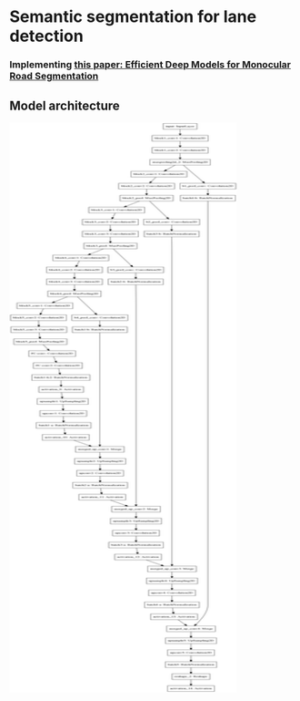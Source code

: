 # Semantic segmentation for lane detection
### Implementing [this paper: Efficient Deep Models for Monocular Road Segmentation](https://lmb.informatik.uni-freiburg.de/Publications/2016/OB16b/)

[image1]: ./model.png "Model Visualization"
[image2]: ./examples/rmse_ukf.png "Model Visualization"


## Model architecture
<!-- <img src="model.png" alt="Drawing" style="width: 200px;"/> -->

<!-- ![](./model.png =100x20) -->

<img src="./model.png" width="400" height="1000">

<!-- ![](.png | width=100) -->
